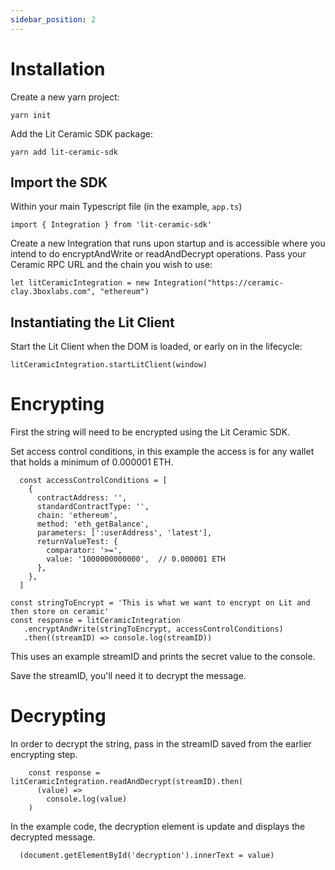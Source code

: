 ```yaml
---
sidebar_position: 2
---
```


# Installation

Create a new yarn project:

```
yarn init
```

Add the Lit Ceramic SDK package:

```
yarn add lit-ceramic-sdk
```

## Import the SDK

Within your main Typescript file (in the example, `app.ts`)
```
import { Integration } from 'lit-ceramic-sdk'
```

Create a new Integration that runs upon startup and is accessible where you intend to do encryptAndWrite or readAndDecrypt operations. Pass your Ceramic RPC URL and the chain you wish to use: 
```
let litCeramicIntegration = new Integration("https://ceramic-clay.3boxlabs.com", "ethereum")
```

## Instantiating the Lit Client

Start the Lit Client when the DOM is loaded, or early on in the lifecycle: 
```
litCeramicIntegration.startLitClient(window)
```

##

# Encrypting

First the string will need to be encrypted using the Lit Ceramic SDK.

Set access control conditions, in this example the access is for any wallet that holds a minimum of 0.000001 ETH.

```
  const accessControlConditions = [
    {
      contractAddress: '',
      standardContractType: '',
      chain: 'ethereum',
      method: 'eth_getBalance',
      parameters: [':userAddress', 'latest'],
      returnValueTest: {
        comparator: '>=',
        value: '1000000000000',  // 0.000001 ETH
      },
    },
  ]
  ```

```
const stringToEncrypt = 'This is what we want to encrypt on Lit and then store on ceramic'
const response = litCeramicIntegration
   .encryptAndWrite(stringToEncrypt, accessControlConditions)
   .then((streamID) => console.log(streamID))
```

This uses an example streamID and prints the secret value to the console.

Save the streamID, you'll need it to decrypt the message.

##

# Decrypting

In order to decrypt the string, pass in the streamID saved from the earlier encrypting step.

```
    const response = litCeramicIntegration.readAndDecrypt(streamID).then(
      (value) =>
        console.log(value)
    )
```

In the example code, the decryption element is update and displays the decrypted message. 

```
  (document.getElementById('decryption').innerText = value)
```
